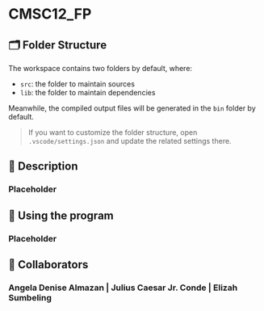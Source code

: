 # CMSC12_FP

## 🗂️ Folder Structure

The workspace contains two folders by default, where:

- `src`: the folder to maintain sources
- `lib`: the folder to maintain dependencies

Meanwhile, the compiled output files will be generated in the `bin` folder by default.

> If you want to customize the folder structure, open `.vscode/settings.json` and update the related settings there.

## 📃 Description
### Placeholder

## 📃 Using the program
### Placeholder

## 🤝 Collaborators
### Angela Denise Almazan | Julius Caesar Jr. Conde | Elizah Sumbeling